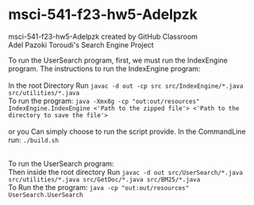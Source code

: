 # msci-541-f23-hw5-Adelpzk<br />
msci-541-f23-hw5-Adelpzk created by GitHub Classroom<br />
Adel Pazoki Toroudi's Search Engine Project<br />

To run the UserSearch program, first, we must run the IndexEngine program. The instructions to run the IndexEngine program: <br />
<br />
In the root Directory Run `javac -d out -cp src src/IndexEngine/*.java src/utilities/*.java`
<br />
To run the program: `java -Xmx8g -cp "out:out/resources" IndexEngine.IndexEngine <'Path to the zipped file'> <'Path to the directory to save the file'>`<br />
<br />
or you Can simply choose to run the script provide. In the CommandLine run: `./build.sh`
<br />
<br />

To run the UserSearch program:<br />
Then inside the root directory Run `javac -d out src/UserSearch/*.java src/utilities/*.java src/GetDoc/*.java src/BM25/*.java`<br />
To Run the the program: `java -cp "out:out/resources" UserSearch.UserSearch `<br />
